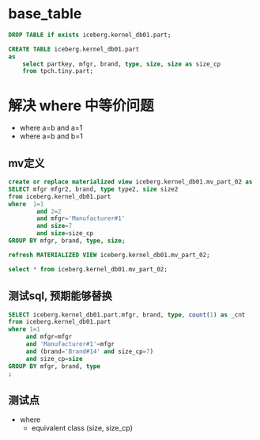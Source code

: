 # base_table
```sql
DROP TABLE if exists iceberg.kernel_db01.part;

CREATE TABLE iceberg.kernel_db01.part
as 
    select partkey, mfgr, brand, type, size, size as size_cp
    from tpch.tiny.part;
```


# 解决 where 中等价问题
- where a=b and a=1
- where a=b and b=1

## mv定义
```sql
create or replace materialized view iceberg.kernel_db01.mv_part_02 as
SELECT mfgr mfgr2, brand, type type2, size size2
from iceberg.kernel_db01.part
where  1=1 
        and 2=2 
        and mfgr='Manufacturer#1' 
        and size=7 
        and size=size_cp
GROUP BY mfgr, brand, type, size;

refresh MATERIALIZED VIEW iceberg.kernel_db01.mv_part_02;

select * from iceberg.kernel_db01.mv_part_02;
```

## 测试sql, 预期能够替换
```sql
SELECT iceberg.kernel_db01.part.mfgr, brand, type, count(1) as _cnt
from iceberg.kernel_db01.part
where 1=1
     and mfgr=mfgr
     and 'Manufacturer#1'=mfgr
     and (brand='Brand#14' and size_cp=7)
     and size_cp=size
GROUP BY mfgr, brand, type
;


```

## 测试点
- where
  - equivalent class (size, size_cp)
